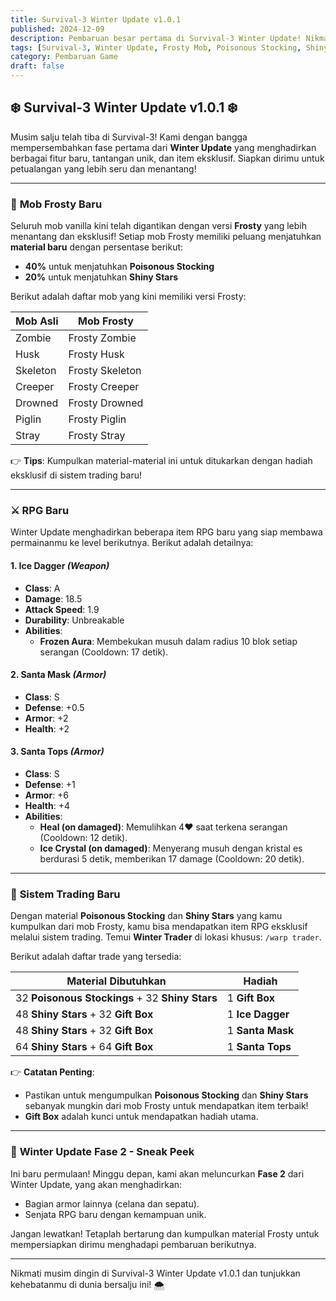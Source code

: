 ```yaml
---
title: Survival-3 Winter Update v1.0.1
published: 2024-12-09
description: Pembaruan besar pertama di Survival-3 Winter Update! Nikmati mob Frosty baru, material eksklusif, senjata RPG unik, dan sistem trading spesial.
tags: [Survival-3, Winter Update, Frosty Mob, Poisonous Stocking, Shiny Stars, RPG, Ice Dagger, Santa Armor]
category: Pembaruan Game
draft: false
---
```


## ❄️ Survival-3 Winter Update v1.0.1 ❄️ 

Musim salju telah tiba di Survival-3! Kami dengan bangga mempersembahkan fase pertama dari **Winter Update** yang menghadirkan berbagai fitur baru, tantangan unik, dan item eksklusif. Siapkan dirimu untuk petualangan yang lebih seru dan menantang!

---

### 🧊 **Mob Frosty Baru**

Seluruh mob vanilla kini telah digantikan dengan versi **Frosty** yang lebih menantang dan eksklusif! Setiap mob Frosty memiliki peluang menjatuhkan **material baru** dengan persentase berikut:

- **40%** untuk menjatuhkan **Poisonous Stocking**  
- **20%** untuk menjatuhkan **Shiny Stars**

Berikut adalah daftar mob yang kini memiliki versi Frosty:  

| **Mob Asli** | **Mob Frosty** |  
|--------------|----------------|  
| Zombie       | Frosty Zombie  |  
| Husk         | Frosty Husk    |  
| Skeleton     | Frosty Skeleton|  
| Creeper      | Frosty Creeper |  
| Drowned      | Frosty Drowned |  
| Piglin       | Frosty Piglin  |  
| Stray        | Frosty Stray   |  

👉 **Tips**: Kumpulkan material-material ini untuk ditukarkan dengan hadiah eksklusif di sistem trading baru!  

---

### ⚔️ **RPG Baru**

Winter Update menghadirkan beberapa item RPG baru yang siap membawa permainanmu ke level berikutnya. Berikut adalah detailnya:

#### **1. Ice Dagger** *(Weapon)*  
- **Class**: A  
- **Damage**: 18.5  
- **Attack Speed**: 1.9  
- **Durability**: Unbreakable  
- **Abilities**:  
  - **Frozen Aura**: Membekukan musuh dalam radius 10 blok setiap serangan (Cooldown: 17 detik).  

#### **2. Santa Mask** *(Armor)*  
- **Class**: S  
- **Defense**: +0.5  
- **Armor**: +2  
- **Health**: +2  

#### **3. Santa Tops** *(Armor)*  
- **Class**: S  
- **Defense**: +1  
- **Armor**: +6  
- **Health**: +4  
- **Abilities**:  
  - **Heal (on damaged)**: Memulihkan 4♥ saat terkena serangan (Cooldown: 12 detik).  
  - **Ice Crystal (on damaged)**: Menyerang musuh dengan kristal es berdurasi 5 detik, memberikan 17 damage (Cooldown: 20 detik).  

---

### 🛒 **Sistem Trading Baru**

Dengan material **Poisonous Stocking** dan **Shiny Stars** yang kamu kumpulkan dari mob Frosty, kamu bisa mendapatkan item RPG eksklusif melalui sistem trading. Temui **Winter Trader** di lokasi khusus: `/warp trader`.  

Berikut adalah daftar trade yang tersedia:  

| **Material Dibutuhkan**                    | **Hadiah**         |  
|--------------------------------------------|--------------------|  
| 32 **Poisonous Stockings** + 32 **Shiny Stars** | 1 **Gift Box**     |  
| 48 **Shiny Stars** + 32 **Gift Box**       | 1 **Ice Dagger**   |  
| 48 **Shiny Stars** + 32 **Gift Box**       | 1 **Santa Mask**   |  
| 64 **Shiny Stars** + 64 **Gift Box**       | 1 **Santa Tops**   |  

👉 **Catatan Penting**:  
- Pastikan untuk mengumpulkan **Poisonous Stocking** dan **Shiny Stars** sebanyak mungkin dari mob Frosty untuk mendapatkan item terbaik!  
- **Gift Box** adalah kunci untuk mendapatkan hadiah utama.  

---

### 📅 **Winter Update Fase 2 - Sneak Peek**

Ini baru permulaan! Minggu depan, kami akan meluncurkan **Fase 2** dari Winter Update, yang akan menghadirkan:  
- Bagian armor lainnya (celana dan sepatu).  
- Senjata RPG baru dengan kemampuan unik.  

Jangan lewatkan! Tetaplah bertarung dan kumpulkan material Frosty untuk mempersiapkan dirimu menghadapi pembaruan berikutnya.  

---

Nikmati musim dingin di Survival-3 Winter Update v1.0.1 dan tunjukkan kehebatanmu di dunia bersalju ini! 🌨️  
